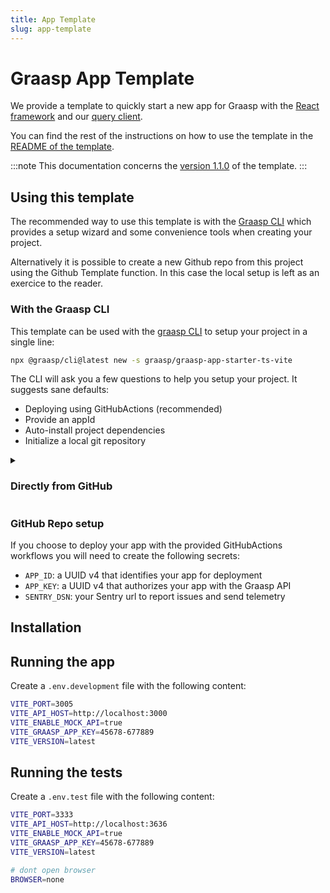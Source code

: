 ```yaml
---
title: App Template
slug: app-template
---
```


# Graasp App Template

We provide a template to quickly start a new app for Graasp with the [React framework](https://react.dev/) and our [query client](./apps-query-client).

You can find the rest of the instructions on how to use the template in the [README of the template](https://github.com/graasp/graasp-app-starter-ts-vite/blob/main/README.md).

:::note
This documentation concerns the [version 1.1.0](https://github.com/graasp/graasp-app-starter-ts-vite/releases/tag/v1.1.0) of the template.
:::

## Using this template

The recommended way to use this template is with the [Graasp CLI](https://github.com/graasp/graasp-cli) which provides a setup wizard and some convenience tools when creating your project.

Alternatively it is possible to create a new Github repo from this project using the Github Template function. In this case the local setup is left as an exercice to the reader.

### With the Graasp CLI

This template can be used with the [graasp CLI](https://www.npmjs.com/package/@graasp/cli?activeTab=readme) to setup your project in a single line:

```bash
npx @graasp/cli@latest new -s graasp/graasp-app-starter-ts-vite
```

The CLI will ask you a few questions to help you setup your project. It suggests sane defaults:

- Deploying using GitHubActions (recommended)
- Provide an appId
- Auto-install project dependencies
- Initialize a local git repository

<details >
<summary><h3>Directly from GitHub</h3></summary>

Should you choose to bootstrap your graasp app manually, you will need to execute the following steps.

#### Cloning the template

Get a copy of this repo.

##### Using the Template button

Click on the `Use this template` button. For more instructions head over to the [GitHub Docs on Using a template](https://docs.github.com/en/repositories/creating-and-managing-repositories/creating-a-repository-from-a-template)

##### Clone from the command line

With `git`:

```sh
git clone
```

With the [GitHub CLI](https://cli.github.com/):

```bash
gh repo clone graasp/graasp-app-starter-ts-vite
```

#### Adding Workflows

To deploy your app using github actions.

#### Renaming

You will have to look for the `Graasp App Template` string in yours project files and rename it to your project name

</details>

### GitHub Repo setup

If you choose to deploy your app with the provided GitHubActions workflows you will need to create the following secrets:

- `APP_ID`: a UUID v4 that identifies your app for deployment
- `APP_KEY`: a UUID v4 that authorizes your app with the Graasp API
- `SENTRY_DSN`: your Sentry url to report issues and send telemetry

## Installation

## Running the app

Create a `.env.development` file with the following content:

```bash
VITE_PORT=3005
VITE_API_HOST=http://localhost:3000
VITE_ENABLE_MOCK_API=true
VITE_GRAASP_APP_KEY=45678-677889
VITE_VERSION=latest
```

## Running the tests

Create a `.env.test` file with the following content:

```bash
VITE_PORT=3333
VITE_API_HOST=http://localhost:3636
VITE_ENABLE_MOCK_API=true
VITE_GRAASP_APP_KEY=45678-677889
VITE_VERSION=latest

# dont open browser
BROWSER=none
```
